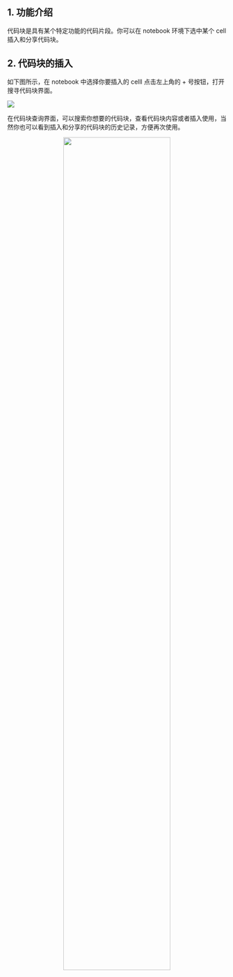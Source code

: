 ## 1. 功能介绍
代码块是具有某个特定功能的代码片段。你可以在 notebook 环境下选中某个 cell 插入和分享代码块。

## 2. 代码块的插入
如下图所示，在 notebook 中选择你要插入的 celll 点击左上角的 + 号按钮，打开搜寻代码块界面。

![](https://ws3.sinaimg.cn/large/006tNc79gy1g2dguobwumj31ls04ygmg.jpg)

在代码块查询界面，可以搜索你想要的代码块，查看代码块内容或者插入使用，当然你也可以看到插入和分享的代码块的历史记录，方便再次使用。

<div align=center><img src='https://ws2.sinaimg.cn/large/006tNc79gy1g2diewv9y6g30m80i7qv6.gif' width='70%' align=center ></div>

